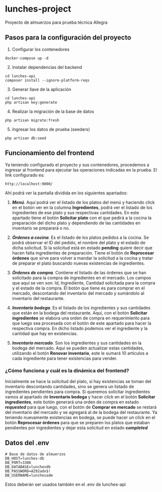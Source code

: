 # lunches-project
Proyecto de almuerzos para prueba técnica Allegra

## Pasos para la configuración del proyecto

1. Configurar los contenedores
```
docker-compose up -d
```
2. Instalar dependencias del backend
```
cd lunches-api
composer install --ignore-platform-reqs
```
3. Generar llave de la aplicación
```
cd lunches-api
php artisan key:generate
```
4. Realizar la migración de la base de datos
```
php artisan migrate:fresh
```
5. Ingresar los datos de prueba (seeders)
```
php artisan db:seed
```

## Funcionamiento del frontend

Ya teniendo configurado el proyecto y sus contenedores, procedemos a ingresar al frontend para ejecutar las operaciones indicadas en la prueba. El link configurado es:
```
http://localhost:9000/
```
Ahí podrá ver la pantalla dividida en los siguientes apartados:

1. **_Menú_**. Aquí podrá ver el listado de los platos del menú y haciendo click en el botón ver en la columna **Ingredientes**, podrá ver el listado de los ingredientes de ese plato y sus respectivas cantidades. En este apartado tiene el botón **Solicitar plato** con el que pedirá a la cocina la preparación del dicho plato y dependiendo de las cantidades en inventario se preparará o no.

2. **_Órdenes a cocina_**. Es el listado de los platos pedidos a la cocina. Se podrá observar el ID del pedido, el nombre del plato y el estado de dicha solicitud. Si la solicitud está en estado **pending** quiere decir que hacen falta ingredientes de preparación. Tiene el botón de **Reprocesar órdenes** que sirve para volver a mandar la solicitud a la cocina y tratar de preparar el plato buscando nuevas existencias de ingredientes.

3. **_Órdenes de compra_**. Contiene el listado de las órdenes que se han solicitado para la compra de ingredientes en el mercado. Los campos que aquí se ven son: Id, Ingrediente, Cantidad solicitada para la compra y el estado de la compra. El botón que tiene es para comprar en el mercado, descontando del inventario del mercado y sumándolo al inventario del restaurante.

4. **_Inventario bodega_**. Es el listado de los ingredientes y sus cantidades que están en la bodega del restaurante. Aquí, con el botón **Solicitar ingredientes** se elabora una orden de compra en requerimiento para que luego sea procesada con el botón de este apartado para hacer la respectiva compra. En dicho listado podemos ver el ingrediente y la cantidad que hay en existencias.

5. **_Inventario mercado_**. Son los ingredientes y sus cantidades en la bodega del mercado. Aquí se pueden actualizar estas cantidades, utilizando el botón **Renovar inventario**, este le sumará 10 artículos a cada ingrediente para tener existencias para vender.

### ¿Cómo funciona y cuál es la dinámica del frontend?

Inicialmente se hace la solicitud del plato, si hay existencias se toman del inventario descontando cantidades, sino se genera un listado de ingredientes pendientes para compra. Si queremos solicitar ingredientes vamos al apartado de **Inventario bodega** y hacer click en el botón **Solicitar ingredientes**, este botón generará una orden de compra en estado **_requested_** para que luego, con el botón de **Comprar en mercado** se restará del inventario del mercado y se agregará al de la bodega del restaurante. Ya teniendo nuevamente existencias en bodega, se puede hacer un click en el botón **Reprocesar órdenes** para que se preparen los platos que estaban pendientes por ingredientes y dejar esta solicitud en estado **_completed_**

## Datos del .env

```
# Base de datos de almuerzos
DB_HOST=lunches-db
DB_PORT=3306
DB_DATABASE=lunchesdb
DB_PASSWORD=AZ92adx$!
DB_USERNAME=lunchesadm
```
Estos deberán ser usados también en el .env de lunches-api
